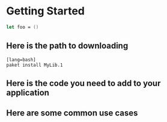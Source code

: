 # Getting Started

```fsharp
let foo = ()
```

## Here is the path to downloading 

    [lang=bash]
    paket install MyLib.1


## Here is the code you need to add to your application

## Here are some common use cases

